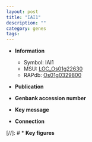 ```yaml
---
layout: post
title: "IAI1"
description: ""
category: genes
tags: 
---
```


* **Information**  
    + Symbol: IAI1  
    + MSU: [LOC_Os01g22630](http://rice.uga.edu/cgi-bin/ORF_infopage.cgi?orf=LOC_Os01g22630)  
    + RAPdb: [Os01g0329800](http://rapdb.dna.affrc.go.jp/viewer/gbrowse_details/irgsp1?name=Os01g0329800)  

* **Publication**  

* **Genbank accession number**  

* **Key message**  

* **Connection**  

[//]: # * **Key figures**  


